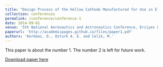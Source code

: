 ```yaml
---
title: "Design Process of the Hollow Cathode Manufactured for Use in Electric Propulsion Systems as Electron Source"
collection: conferences
permalink: /conference/conference-1
date: 2014-09-01
venue: '5th National Aeronautics and Astronautics Conference, Erciyes University, Kayseri, Turkey, UHUK-2014-090.'
paperurl: 'http://academicpages.github.io/files/paper1.pdf'
authors: 'Korkmaz, O., Ozturk A. E. and Celik, M.'
---
```

This paper is about the number 1. The number 2 is left for future work.

[Download paper here](http://academicpages.github.io/files/paper1.pdf)